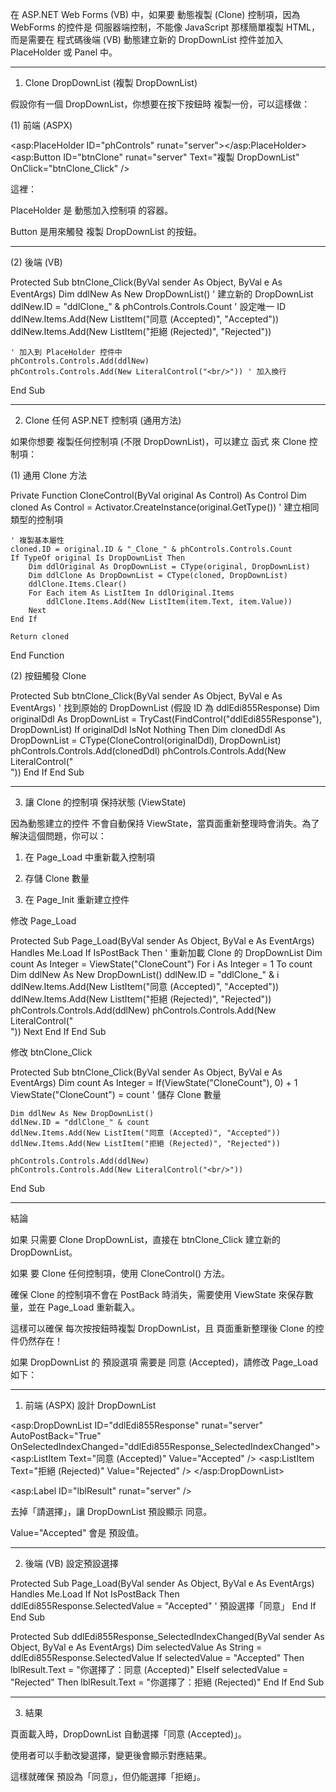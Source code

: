 在 ASP.NET Web Forms (VB) 中，如果要 動態複製 (Clone) 控制項，因為 WebForms 的控件是 伺服器端控制，不能像 JavaScript 那樣簡單複製 HTML，而是需要在 程式碼後端 (VB) 動態建立新的 DropDownList 控件並加入 PlaceHolder 或 Panel 中。


---

1. Clone DropDownList (複製 DropDownList)

假設你有一個 DropDownList，你想要在按下按鈕時 複製一份，可以這樣做：

(1) 前端 (ASPX)

<asp:PlaceHolder ID="phControls" runat="server"></asp:PlaceHolder>
<asp:Button ID="btnClone" runat="server" Text="複製 DropDownList" OnClick="btnClone_Click" />

這裡：

PlaceHolder 是 動態加入控制項 的容器。

Button 是用來觸發 複製 DropDownList 的按鈕。



---

(2) 後端 (VB)

Protected Sub btnClone_Click(ByVal sender As Object, ByVal e As EventArgs)
    Dim ddlNew As New DropDownList() ' 建立新的 DropDownList
    ddlNew.ID = "ddlClone_" & phControls.Controls.Count ' 設定唯一 ID
    ddlNew.Items.Add(New ListItem("同意 (Accepted)", "Accepted"))
    ddlNew.Items.Add(New ListItem("拒絕 (Rejected)", "Rejected"))

    ' 加入到 PlaceHolder 控件中
    phControls.Controls.Add(ddlNew)
    phControls.Controls.Add(New LiteralControl("<br/>")) ' 加入換行
End Sub


---

2. Clone 任何 ASP.NET 控制項 (通用方法)

如果你想要 複製任何控制項 (不限 DropDownList)，可以建立 函式 來 Clone 控制項：

(1) 通用 Clone 方法

Private Function CloneControl(ByVal original As Control) As Control
    Dim cloned As Control = Activator.CreateInstance(original.GetType()) ' 建立相同類型的控制項

    ' 複製基本屬性
    cloned.ID = original.ID & "_Clone_" & phControls.Controls.Count
    If TypeOf original Is DropDownList Then
        Dim ddlOriginal As DropDownList = CType(original, DropDownList)
        Dim ddlClone As DropDownList = CType(cloned, DropDownList)
        ddlClone.Items.Clear()
        For Each item As ListItem In ddlOriginal.Items
            ddlClone.Items.Add(New ListItem(item.Text, item.Value))
        Next
    End If

    Return cloned
End Function

(2) 按鈕觸發 Clone

Protected Sub btnClone_Click(ByVal sender As Object, ByVal e As EventArgs)
    ' 找到原始的 DropDownList (假設 ID 為 ddlEdi855Response)
    Dim originalDdl As DropDownList = TryCast(FindControl("ddlEdi855Response"), DropDownList)
    If originalDdl IsNot Nothing Then
        Dim clonedDdl As DropDownList = CType(CloneControl(originalDdl), DropDownList)
        phControls.Controls.Add(clonedDdl)
        phControls.Controls.Add(New LiteralControl("<br/>"))
    End If
End Sub


---

3. 讓 Clone 的控制項 保持狀態 (ViewState)

因為動態建立的控件 不會自動保持 ViewState，當頁面重新整理時會消失。為了解決這個問題，你可以：

1. 在 Page_Load 中重新載入控制項


2. 存儲 Clone 數量


3. 在 Page_Init 重新建立控件



修改 Page_Load

Protected Sub Page_Load(ByVal sender As Object, ByVal e As EventArgs) Handles Me.Load
    If IsPostBack Then
        ' 重新加載 Clone 的 DropDownList
        Dim count As Integer = ViewState("CloneCount")
        For i As Integer = 1 To count
            Dim ddlNew As New DropDownList()
            ddlNew.ID = "ddlClone_" & i
            ddlNew.Items.Add(New ListItem("同意 (Accepted)", "Accepted"))
            ddlNew.Items.Add(New ListItem("拒絕 (Rejected)", "Rejected"))
            phControls.Controls.Add(ddlNew)
            phControls.Controls.Add(New LiteralControl("<br/>"))
        Next
    End If
End Sub

修改 btnClone_Click

Protected Sub btnClone_Click(ByVal sender As Object, ByVal e As EventArgs)
    Dim count As Integer = If(ViewState("CloneCount"), 0) + 1
    ViewState("CloneCount") = count ' 儲存 Clone 數量

    Dim ddlNew As New DropDownList()
    ddlNew.ID = "ddlClone_" & count
    ddlNew.Items.Add(New ListItem("同意 (Accepted)", "Accepted"))
    ddlNew.Items.Add(New ListItem("拒絕 (Rejected)", "Rejected"))

    phControls.Controls.Add(ddlNew)
    phControls.Controls.Add(New LiteralControl("<br/>"))
End Sub


---

結論

如果 只需要 Clone DropDownList，直接在 btnClone_Click 建立新的 DropDownList。

如果 要 Clone 任何控制項，使用 CloneControl() 方法。

確保 Clone 的控制項不會在 PostBack 時消失，需要使用 ViewState 來保存數量，並在 Page_Load 重新載入。


這樣可以確保 每次按按鈕時複製 DropDownList，且 頁面重新整理後 Clone 的控件仍然存在！



如果 DropDownList 的 預設選項 需要是 同意 (Accepted)，請修改 Page_Load 如下：


---

1. 前端 (ASPX) 設計 DropDownList

<asp:DropDownList ID="ddlEdi855Response" runat="server" AutoPostBack="True" OnSelectedIndexChanged="ddlEdi855Response_SelectedIndexChanged">
    <asp:ListItem Text="同意 (Accepted)" Value="Accepted" />
    <asp:ListItem Text="拒絕 (Rejected)" Value="Rejected" />
</asp:DropDownList>

<asp:Label ID="lblResult" runat="server" />

去掉「請選擇」，讓 DropDownList 預設顯示 同意。

Value="Accepted" 會是 預設值。



---

2. 後端 (VB) 設定預設選擇

Protected Sub Page_Load(ByVal sender As Object, ByVal e As EventArgs) Handles Me.Load
    If Not IsPostBack Then
        ddlEdi855Response.SelectedValue = "Accepted" ' 預設選擇「同意」
    End If
End Sub

Protected Sub ddlEdi855Response_SelectedIndexChanged(ByVal sender As Object, ByVal e As EventArgs)
    Dim selectedValue As String = ddlEdi855Response.SelectedValue
    If selectedValue = "Accepted" Then
        lblResult.Text = "你選擇了：同意 (Accepted)"
    ElseIf selectedValue = "Rejected" Then
        lblResult.Text = "你選擇了：拒絕 (Rejected)"
    End If
End Sub


---

3. 結果

頁面載入時，DropDownList 自動選擇「同意 (Accepted)」。

使用者可以手動改變選擇，變更後會顯示對應結果。


這樣就確保 預設為「同意」，但仍能選擇「拒絕」。

